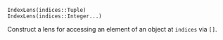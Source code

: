```
IndexLens(indices::Tuple)
IndexLens(indices::Integer...)
```

Construct a lens for accessing an element of an object at `indices` via `[]`.
